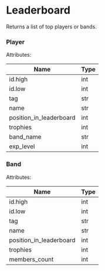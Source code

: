 # Leaderboard
Returns a list of top players or bands.

### Player

Attributes:

| Name | Type |
|------|------|
| id.high | int |
| id.low | int |
| tag | str |
| name | str |
| position_in_leaderboard | int |
| trophies | int |
| band_name | str |
| exp_level | int |

### Band

Attributes:

| Name | Type |
|------|------|
| id.high | int |
| id.low | int |
| tag | str |
| name | str |
| position_in_leaderboard | int |
| trophies | int |
| members_count | int |
